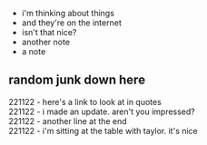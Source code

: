 - i'm thinking about things
- and they're on the internet
- isn't that nice?
- another note
- a note

## random junk down here


221122 - here's a link to look at in quotes<br>
221122 - i made an update. aren't you impressed?<br>
221122 - another line at the end<br>
221122 - i'm sitting at the table with taylor. it's nice<br>
